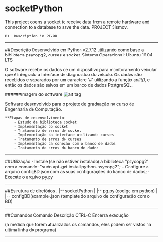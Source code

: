 # socketPython
This project opens a socket to receive data from a remote hardware and connection to a database to save the data. PROJECT Sismov. 

    Ps. Description in PT-BR
------------------------------------------------------------------------
##Descrição
Desenvolvido em Python v2.7.12 utilizando como base a biblioteca psycopg2, curses e socket.
Sistema Operacional: Ubuntu 16.04 LTS 

O software recebe os dados de um dispositivo para monitoramento veicular que é integrado a interface de diagnostico do veiculo. Os dados são recebidos e separados por um caractere '#' utilizando a função _split()_, e então os dados são salvos em um banco de dados PostgreSQL.  

######Imagem do software 
![alt tag](https://cloud.githubusercontent.com/assets/15522193/18116163/67d47fc0-6f13-11e6-9593-f91dd9bb03bc.png)

Software desenvolvido para o projeto de graduação no curso de Engenharia de Computação.

	**Etapas de desenvolvimento:
		- Estudo da biblioteca socket
		- Implementação do socket
		- Tratamento de erros do socket
		- Implementação da interface utilizando curses
		- Tratamento de erros do curses
		- Implementação da conexão com o banco de dados
		- Tratamento de erros do banco de dados
        
------------------------------------------------------------------------	
##Utilização
        - Instale (se não estiver instalado) a biblioteca "psycopg2" com o comando: "sudo apt-get install python-psycopg2";
        - Configure o arquivo configBD.json com as suas configurações do banco de dados;
        - Execute o arquivo py.py
        
------------------------------------------------------------------------		
##Estrutura de diretórios
	.
	|-- socketPython
	|	|-- pg.py (codigo em python)
	|	|-- configBD(example).json (template do arquivo de configuração com o BD)
	
------------------------------------------------------------------------
##Comandos
	Comando			Descrição
    CTRL-C          Encerra execução

(a medida que forem atualizados os comandos, eles podem ser vistos na ultima linha do programa)

-------------------------------------------------------------------------
